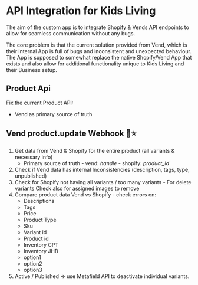 # API Integration for Kids Living

The aim of the custom app is to integrate Shopify & Vends API endpoints to allow for
seamless communication without any bugs.

The core problem is that the current solution provided from Vend, which is their internal
App is full of bugs and inconsistent and unexpected behaviour. The App is supposed to
somewhat replace the native Shopify/Vend App that exists and also allow for additional
functionality unique to Kids Living and their Business setup.

## Product Api

Fix the current Product API:

- Vend as primary source of truth

## Vend product.update Webhook 🤔⭐
1. Get data from Vend & Shopify for the entire product (all variants & necessary info)
    - Primary source of truth - vend: _handle_ - shopify: _product_id_ 
2. Check if Vend data has internal Inconsistencies (description, tags, type,
   unpublished)
3. Check for Shopify not having all variants / too many variants - For delete 
   variants Check also for assigned images to remove
4. Compare product data Vend vs Shopify - check errors on:
    - Descriptions
    - Tags
    - Price
    - Product Type
    - Sku
    - Variant id
    - Product id
    - Inventory CPT
    - Inventory JHB
    - option1
    - option2
    - option3
5. Active / Published -> use Metafield API to deactivate individual variants.